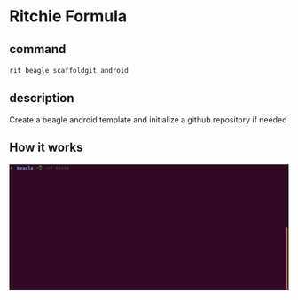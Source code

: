 # Ritchie Formula

## command

```bash
rit beagle scaffoldgit android
```

## description

Create a beagle android template and initialize a github repository if needed

## How it works

![gif](doc/scaffoldgit-beagle-android.gif)
